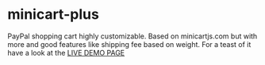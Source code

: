 # minicart-plus
PayPal shopping cart highly customizable. Based on minicartjs.com but with more and good features like shipping fee based on weight.
For a teast of it have a look at the [LIVE DEMO PAGE](http://fabriziotappero.github.io/minicart-plus/index.html)
